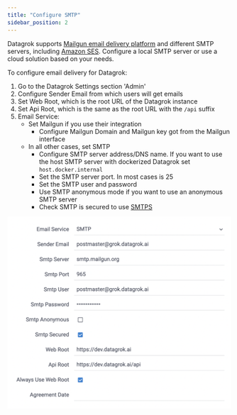 ```yaml
---
title: "Configure SMTP"
sidebar_position: 2
---
```


Datagrok supports [Mailgun email delivery platform](https://www.mailgun.com/) and different SMTP servers,
including [Amazon SES](https://aws.amazon.com/ses/). Configure a local SMTP server or use a cloud solution based on your
needs.

To configure email delivery for Datagrok:

1. Go to the Datagrok Settings section 'Admin'  
2. Configure Sender Email from which users will get emails  
3. Set Web Root, which is the root URL of the Datagrok instance  
4. Set Api Root, which is the same as the root URL with the `/api` suffix  
5. Email Service:  
    - Set Mailgun if you use their integration
        - Configure Mailgun Domain and Mailgun key got from the Mailgun interface
    - In all other cases, set SMTP
        - Configure SMTP server address/DNS name. If you want to use the host SMTP server with dockerized Datagrok
           set `host.docker.internal`
        - Set the SMTP server port. In most cases is 25
        - Set the SMTP user and password
        - Use SMTP anonymous mode if you want to use an anonymous SMTP server
        - Check SMTP is secured to use [SMTPS](https://en.wikipedia.org/wiki/SMTPS)

![SMTP configuration](smtp.png)
